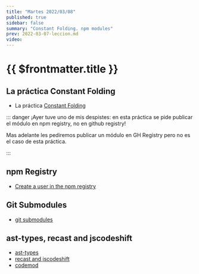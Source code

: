 ```yaml
---
title: "Martes 2022/03/08"
published: true
sidebar: false
summary: "Constant Folding. npm modules"
prev: 2022-03-07-leccion.md
video: 
---
```


# {{ $frontmatter.title }}


## La práctica Constant Folding

* La práctica [Constant Folding](/practicas/npm-module.html)

::: danger
¡Ayer tuve uno de mis despistes: en esta práctica se pide publicar el módulo en npm registry, no en github registry!

Mas adelante les pediremos publicar un módulo en GH Registry pero no es el caso de esta práctica.

:::


## npm Registry

* [Create a user in the npm registry ](/temas/introduccion-a-javascript/creating-and-publishing-npm-module.html#configure-npm)

## Git Submodules

* [git submodules](/temas/introduccion-a-javascript/creating-and-publishing-npm-module.html#making-a-project-with-the-two-repos-git-submodule)

## ast-types, recast and jscodeshift

* [ast-types](/temas/introduccion-a-javascript/ast-types.md)
* [recast and jscodeshift](/temas/introduccion-a-javascript/jscodeshift-recast.md)
* [codemod](/temas/introduccion-a-javascript/codemod.md)

